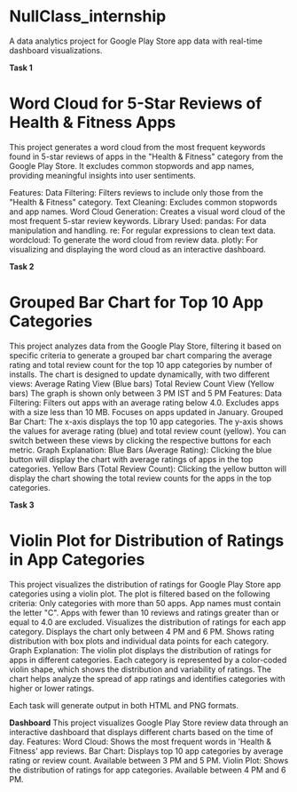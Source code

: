 # NullClass_internship
A data analytics project for Google Play Store app data with real-time dashboard visualizations.

**Task 1**

# Word Cloud for 5-Star Reviews of Health & Fitness Apps
This project generates a word cloud from the most frequent keywords found in 5-star reviews of apps in the "Health & Fitness" category from the Google Play Store. It excludes common stopwords and app names, providing meaningful insights into user sentiments.

Features:
Data Filtering: Filters reviews to include only those from the "Health & Fitness" category.
Text Cleaning: Excludes common stopwords and app names.
Word Cloud Generation: Creates a visual word cloud of the most frequent 5-star review keywords. Library Used: pandas: For data manipulation and handling. re: For regular expressions to clean text data. wordcloud: To generate the word cloud from review data. plotly: For visualizing and displaying the word cloud as an interactive dashboard.

**Task 2**

# Grouped Bar Chart for Top 10 App Categories
This project analyzes data from the Google Play Store, filtering it based on specific criteria to generate a grouped bar chart comparing the average rating and total review count for the top 10 app categories by number of installs. The chart is designed to update dynamically, with two different views: Average Rating View (Blue bars) Total Review Count View (Yellow bars) The graph is shown only between 3 PM IST and 5 PM Features: Data Filtering: Filters out apps with an average rating below 4.0. Excludes apps with a size less than 10 MB. Focuses on apps updated in January. Grouped Bar Chart: The x-axis displays the top 10 app categories. The y-axis shows the values for average rating (blue) and total review count (yellow). You can switch between these views by clicking the respective buttons for each metric. Graph Explanation: Blue Bars (Average Rating): Clicking the blue button will display the chart with average ratings of apps in the top categories. Yellow Bars (Total Review Count): Clicking the yellow button will display the chart showing the total review counts for the apps in the top categories.

**Task 3**

# Violin Plot for Distribution of Ratings in App Categories
This project visualizes the distribution of ratings for Google Play Store app categories using a violin plot. The plot is filtered based on the following criteria: Only categories with more than 50 apps. App names must contain the letter "C". Apps with fewer than 10 reviews and ratings greater than or equal to 4.0 are excluded. Visualizes the distribution of ratings for each app category. Displays the chart only between 4 PM and 6 PM. Shows rating distribution with box plots and individual data points for each category. Graph Explanation: The violin plot displays the distribution of ratings for apps in different categories. Each category is represented by a color-coded violin shape, which shows the distribution and variability of ratings. The chart helps analyze the spread of app ratings and identifies categories with higher or lower ratings.

Each task will generate output in both HTML and PNG formats.

**Dashboard** This project visualizes Google Play Store review data through an interactive dashboard that displays different charts based on the time of day. Features: Word Cloud: Shows the most frequent words in 'Health & Fitness' app reviews. Bar Chart: Displays top 10 app categories by average rating or review count. Available between 3 PM and 5 PM. Violin Plot: Shows the distribution of ratings for app categories. Available between 4 PM and 6 PM.
